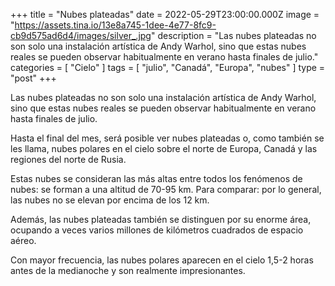 +++
title = "Nubes plateadas"
date = 2022-05-29T23:00:00.000Z
image = "https://assets.tina.io/13e8a745-1dee-4e77-8fc9-cb9d575ad6d4/images/silver_.jpg"
description = "Las nubes plateadas no son solo una instalación artística de Andy Warhol, sino que estas nubes reales se pueden observar habitualmente en verano hasta finales de julio."
categories = [ "Cielo" ]
tags = [ "julio", "Canadá", "Europa", "nubes" ]
type = "post"
+++

Las nubes plateadas no son solo una instalación artística de Andy Warhol, sino que estas nubes reales se pueden observar habitualmente en verano hasta finales de julio.

Hasta el final del mes, será posible ver nubes plateadas o, como también se les llama, nubes polares en el cielo sobre el norte de Europa, Canadá y las regiones del norte de Rusia.

Estas nubes se consideran las más altas entre todos los fenómenos de nubes: se forman a una altitud de 70-95 km. Para comparar: por lo general, las nubes no se elevan por encima de los 12 km.

Además, las nubes plateadas también se distinguen por su enorme área, ocupando a veces varios millones de kilómetros cuadrados de espacio aéreo.

Con mayor frecuencia, las nubes polares aparecen en el cielo 1,5-2 horas antes de la medianoche y son realmente impresionantes.
